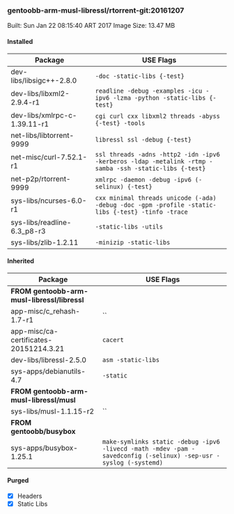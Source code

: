 ### gentoobb-arm-musl-libressl/rtorrent-git:20161207

Built: Sun Jan 22 08:15:40 ART 2017
Image Size: 13.47 MB
#### Installed
Package | USE Flags
--------|----------
dev-libs/libsigc++-2.8.0 | `-doc -static-libs {-test}`
dev-libs/libxml2-2.9.4-r1 | `readline -debug -examples -icu -ipv6 -lzma -python -static-libs {-test}`
dev-libs/xmlrpc-c-1.39.11-r1 | `cgi curl cxx libxml2 threads -abyss {-test} -tools`
net-libs/libtorrent-9999 | `libressl ssl -debug {-test}`
net-misc/curl-7.52.1-r1 | `ssl threads -adns -http2 -idn -ipv6 -kerberos -ldap -metalink -rtmp -samba -ssh -static-libs {-test}`
net-p2p/rtorrent-9999 | `xmlrpc -daemon -debug -ipv6 (-selinux) {-test}`
sys-libs/ncurses-6.0-r1 | `cxx minimal threads unicode (-ada) -debug -doc -gpm -profile -static-libs {-test} -tinfo -trace`
sys-libs/readline-6.3_p8-r3 | `-static-libs -utils`
sys-libs/zlib-1.2.11 | `-minizip -static-libs`
#### Inherited
Package | USE Flags
--------|----------
**FROM gentoobb-arm-musl-libressl/libressl** |
app-misc/c_rehash-1.7-r1 | ``
app-misc/ca-certificates-20151214.3.21 | `cacert`
dev-libs/libressl-2.5.0 | `asm -static-libs`
sys-apps/debianutils-4.7 | `-static`
**FROM gentoobb-arm-musl-libressl/musl** |
sys-libs/musl-1.1.15-r2 | ``
**FROM gentoobb/busybox** |
sys-apps/busybox-1.25.1 | `make-symlinks static -debug -ipv6 -livecd -math -mdev -pam -savedconfig (-selinux) -sep-usr -syslog (-systemd)`
#### Purged
- [x] Headers
- [x] Static Libs
